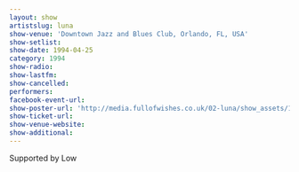 ```yaml
---
layout: show
artistslug: luna
show-venue: 'Downtown Jazz and Blues Club, Orlando, FL, USA'
show-setlist: 
show-date: 1994-04-25
category: 1994
show-radio: 
show-lastfm: 
show-cancelled: 
performers: 
facebook-event-url: 
show-poster-url: 'http://media.fullofwishes.co.uk/02-luna/show_assets/1994-04-25/1994-04-25_luna_low_orlando.jpg'
show-ticket-url: 
show-venue-website: 
show-additional: 
---
```


Supported by Low